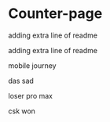 # Counter-page

 adding extra line of readme 
 
 adding extra line of readme 

mobile journey 

das sad
 
loser pro max 

csk won
